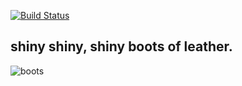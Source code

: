 [![Build Status](https://travis-ci.org/forty9er/kotlin-gmailer.svg?branch=master)](https://travis-ci.org/forty9er/kotlin-gmailer)

## shiny shiny, shiny boots of leather.

![boots](https://www.dropbox.com/s/jr4pr610xguxovc/boots.jpg?raw=1)
